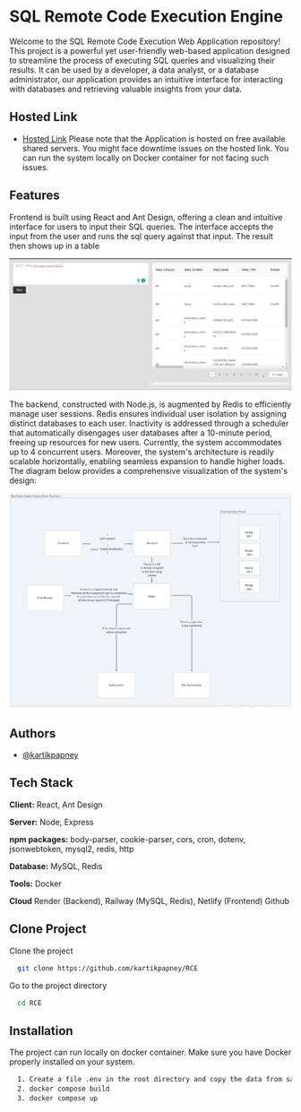 
# SQL Remote Code Execution Engine

Welcome to the SQL Remote Code Execution Web Application repository! This project is a powerful yet user-friendly web-based application designed to streamline the process of executing SQL queries and visualizing their results. It can be used by a developer, a data analyst, or a database administrator, our application provides an intuitive interface for interacting with databases and retrieving valuable insights from your data.


## Hosted Link
 - [Hosted Link](https://main--symphonious-fudge-ba46bd.netlify.app/) Please note that the Application is hosted on free available shared servers. You might face downtime issues on the hosted link. You can run the system locally on Docker container for not facing such issues.


## Features

Frontend is built using React and Ant Design, offering a clean and intuitive interface for users to input their SQL queries. The interface accepts the input from the user and runs the sql query against that input. The result then shows up in a table 

![User Interface](./screenshots/ui.png)

The backend, constructed with Node.js, is augmented by Redis to efficiently manage user sessions. Redis ensures individual user isolation by assigning distinct databases to each user. Inactivity is addressed through a scheduler that automatically disengages user databases after a 10-minute period, freeing up resources for new users. Currently, the system accommodates up to 4 concurrent users. Moreover, the system's architecture is readily scalable horizontally, enabling seamless expansion to handle higher loads. The diagram below provides a comprehensive visualization of the system's design:

![System Design](./screenshots/design.png)





## Authors

- [@kartikpapney](https://github.com/kartikpapney)


## Tech Stack

**Client:** React, Ant Design

**Server:** Node, Express

**npm packages:** body-parser, cookie-parser, cors, cron, dotenv, jsonwebtoken, mysql2, redis, http

**Database:** MySQL, Redis

**Tools:** Docker

**Cloud** Render (Backend), Railway (MySQL, Redis), Netlify (Frontend) Github


## Clone Project

Clone the project

```bash
  git clone https://github.com/kartikpapney/RCE
```

Go to the project directory

```bash
  cd RCE
```


## Installation

The project can run locally on docker container. Make sure you have Docker properly installed on your system.

```bash
  1. Create a file .env in the root directory and copy the data from sample.env to .env file 
  2. docker compose build
  3. docker compose up
```